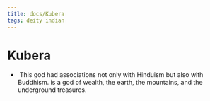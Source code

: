 ```yaml
---
title: docs/Kubera
tags: deity indian
---
```


# Kubera
-  This god had associations not only with Hinduism but also with Buddhism. is a god of wealth, the earth, the mountains, and the underground treasures.